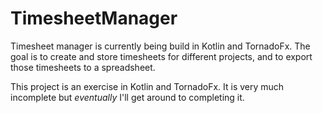 # TimesheetManager
Timesheet manager is currently being build in Kotlin and TornadoFx. The goal is to create and store timesheets for different projects, and to export those timesheets to a spreadsheet.

This project is an exercise in Kotlin and TornadoFx. It is very much incomplete but *eventually* I'll get around to completing it.

